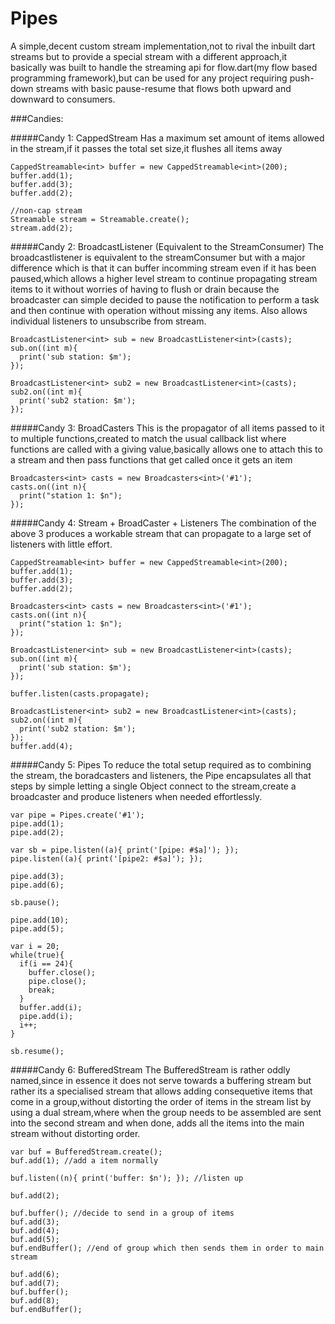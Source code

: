 Pipes
======
A simple,decent custom stream implementation,not to rival the inbuilt dart streams but to provide a special stream with a different approach,it basically was built to handle the streaming api for flow.dart(my flow based programming framework),but can be used for any project requiring push-down streams with basic pause-resume that flows both upward and downward to consumers.

###Candies:

#####Candy 1: CappedStream
	Has a maximum set amount of items allowed in the stream,if it passes the total set size,it flushes all items away
	
	CappedStreamable<int> buffer = new CappedStreamable<int>(200);
	buffer.add(1);
	buffer.add(3);
	buffer.add(2);
	
	//non-cap stream
	Streamable stream = Streamable.create();
	stream.add(2);
	
#####Candy 2: BroadcastListener (Equivalent to the StreamConsumer)
	The broadcastlistener is equivalent to the streamConsumer but with a major difference which is that it can buffer incomming stream
	even if it has been paused,which allows a higher level stream to continue propagating stream items to it without worries of 
	having to flush or drain because the broadcaster can simple decided to pause the notification to perform a task and then
	continue with operation without missing any items. Also allows individual listeners to unsubscribe from stream.
	
    BroadcastListener<int> sub = new BroadcastListener<int>(casts);
    sub.on((int m){
      print('sub station: $m');
    });
	
    BroadcastListener<int> sub2 = new BroadcastListener<int>(casts);
    sub2.on((int m){
      print('sub2 station: $m');
    });

#####Candy 3: BroadCasters
	This is the propagator of all items passed to it to multiple functions,created to match the usual callback list where functions
	are called with a giving value,basically allows one to attach this to a stream and then pass functions that get called once it
	gets an item
	
    Broadcasters<int> casts = new Broadcasters<int>('#1');
    casts.on((int n){
      print("station 1: $n");
    }); 

#####Candy 4: Stream + BroadCaster + Listeners
	The combination of the above 3 produces a workable stream that can propagate to a large set of listeners with little effort.
	
    CappedStreamable<int> buffer = new CappedStreamable<int>(200);
    buffer.add(1);
    buffer.add(3);
    buffer.add(2);
	
    Broadcasters<int> casts = new Broadcasters<int>('#1');
    casts.on((int n){
      print("station 1: $n");
    });
	
    BroadcastListener<int> sub = new BroadcastListener<int>(casts);
    sub.on((int m){
      print('sub station: $m');
    });
	
    buffer.listen(casts.propagate);
	
    BroadcastListener<int> sub2 = new BroadcastListener<int>(casts);
    sub2.on((int m){
      print('sub2 station: $m');
    });
    buffer.add(4);
	
	
#####Candy 5: Pipes
	To reduce the total setup required as to combining the stream, the boradcasters and listeners, the Pipe encapsulates all that
	steps by simple letting a single Object connect to the stream,create a broadcaster and produce listeners when needed effortlessly.
	
    var pipe = Pipes.create('#1');
    pipe.add(1);
    pipe.add(2);
	
    var sb = pipe.listen((a){ print('[pipe: #$a]'); });
    pipe.listen((a){ print('[pipe2: #$a]'); });
	
    pipe.add(3);
    pipe.add(6);
	
    sb.pause();
	
    pipe.add(10);
    pipe.add(5);
	
    var i = 20;
    while(true){
      if(i == 24){
        buffer.close();
        pipe.close();
        break;
      }
      buffer.add(i);
      pipe.add(i);
      i++;
    }
	
    sb.resume();
	

#####Candy 6: BufferedStream 
	The BufferedStream is rather oddly named,since in essence it does not serve towards a buffering stream but rather its a 
	specialised stream that allows adding consequetive items that come in a group,without distorting the order of items in the
	stream list by using a dual stream,where when the group needs to be assembled are sent into the second stream and when done,
	adds all the items into the main stream without distorting order.
	
    var buf = BufferedStream.create();
    buf.add(1); //add a item normally
	
    buf.listen((n){ print('buffer: $n'); }); //listen up
	
    buf.add(2);
	
    buf.buffer(); //decide to send in a group of items
    buf.add(3);
    buf.add(4);
    buf.add(5);
    buf.endBuffer(); //end of group which then sends them in order to main stream
	
    buf.add(6);
    buf.add(7);
    buf.buffer();
    buf.add(8);
    buf.endBuffer();